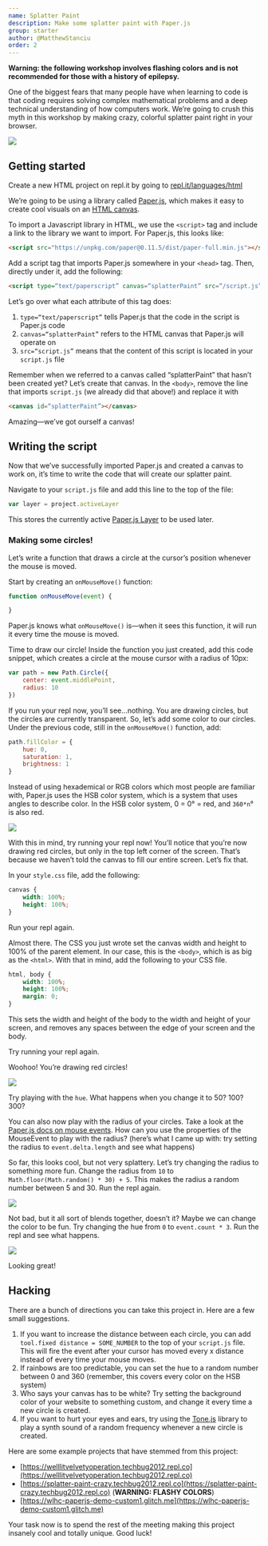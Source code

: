 ```yaml
---
name: Splatter Paint
description: Make some splatter paint with Paper.js
group: starter
author: @MatthewStanciu
order: 2
---
```


**Warning: the following workshop involves flashing colors and is not recommended for those with a history of epilepsy.**

One of the biggest fears that many people have when learning to code is that coding requires solving complex mathematical problems and a deep technical understanding of how computers work. We’re going to crush this myth in this workshop by making crazy, colorful splatter paint right in your browser.

![](img/demo.PNG)

## Getting started
Create a new HTML project on repl.it by going to [repl.it/languages/html](https://repl.it/languages/html)

We’re going to be using a library called [Paper.js](http://paperjs.org), which makes it easy to create cool visuals on an [HTML canvas](https://www.w3schools.com/html/html5_canvas.asp).

To import a Javascript library in HTML, we use the `<script>` tag and include a link to the library we want to import. For Paper.js, this looks like:

```html
<script src="https://unpkg.com/paper@0.11.5/dist/paper-full.min.js"></script>
```

Add a script tag that imports Paper.js somewhere in your `<head>` tag. Then, directly under it, add the following:

```html
<script type=“text/paperscript” canvas=“splatterPaint” src=“/script.js”></script>
```

Let’s go over what each attribute of this tag does:

1. `type=“text/paperscript”` tells Paper.js that the code in the script is Paper.js code
2. `canvas=“splatterPaint”` refers to the HTML canvas that Paper.js will operate on
3. `src=“script.js”` means that the content of this script is located in your `script.js` file

Remember when we referred to a canvas called “splatterPaint” that hasn’t been created yet? Let’s create that canvas. In the `<body>`, remove the line that imports `script.js` (we already did that above!) and replace it with

```html
<canvas id=“splatterPaint”></canvas>
```

Amazing—we’ve got ourself a canvas!

## Writing the script
Now that we’ve successfully imported Paper.js and created a canvas to work on, it’s time to write the code that will create our splatter paint.

Navigate to your `script.js` file and add this line to the top of the file:

```js
var layer = project.activeLayer
```

This stores the currently active [Paper.js Layer](https://paperjs.org/reference/layer) to be used later.

### Making some circles!
Let’s write a function that draws a circle at the cursor’s position whenever the mouse is moved.

Start by creating an `onMouseMove()` function:

```js
function onMouseMove(event) {

}
```

Paper.js knows what `onMouseMove()` is—when it sees this function, it will run it every time the mouse is moved.

Time to draw our circle! Inside the function you just created, add this code snippet, which creates a circle at the mouse cursor with a radius of 10px:

```js
var path = new Path.Circle({
	center: event.middlePoint,
	radius: 10
})
```

If you run your repl now, you’ll see...nothing. You are drawing circles, but the circles are currently transparent. So, let’s add some color to our circles. Under the previous code, still in the `onMouseMove()` function, add:

```js
path.fillColor = {
	hue: 0,
	saturation: 1,
	brightness: 1
}
```

Instead of using hexademical or RGB colors which most people are familiar with, Paper.js uses the HSB color system, which is a system that uses angles to describe color. In the HSB color system, 0 = 0° = red, and `360*n`° is also red.

![](img/hsb-color-wheel.PNG)

With this in mind, try running your repl now! You’ll notice that you’re now drawing red circles, but only in the top left corner of the screen. That’s because we haven’t told the canvas to fill our entire screen. Let’s fix that.

In your `style.css` file, add the following:

```css
canvas {
	width: 100%;
	height: 100%;
}
```

Run your repl again.

Almost there. The CSS you just wrote set the canvas width and height to 100% of the parent element. In our case, this is the `<body>`, which is as big as the `<html>`. With that in mind, add the following to your CSS file.

```css
html, body {
	width: 100%;
	height: 100%;
	margin: 0;
}
```

This sets the width and height of the body to the width and height of your screen, and removes any spaces between the edge of your screen and the body.

Try running your repl again.

Woohoo! You’re drawing red circles!

![](img/red-circles.PNG)

Try playing with the `hue`. What happens when you change it to 50? 100? 300?

You can also now play with the radius of your circles. Take a look at the [Paper.js docs on mouse events](https://paperjs.org/reference/mouseevent/). How can you use the properties of the MouseEvent to play with the radius? (here’s what I came up with: try setting the radius to `event.delta.length` and see what happens)

So far, this looks cool, but not very splattery. Let’s try changing the radius to something more fun. Change the radius from `10` to `Math.floor(Math.random() * 30) + 5`. This makes the radius a random number between 5 and 30. Run the repl again.

![](img/random-radius.PNG)

Not bad, but it all sort of blends together, doesn’t it? Maybe we can change the color to be fun. Try changing the hue from `0` to `event.count * 3`. Run the repl and see what happens.

![](img/rainbow-colors.PNG)

Looking great!

## Hacking
There are a bunch of directions you can take this project in. Here are a few small suggestions.

1. If you want to increase the distance between each circle, you can add `tool.fixed distance = SOME_NUMBER` to the top of your `script.js` file. This will fire the event after your cursor has moved every x distance instead of every time your mouse moves.
2. If rainbows are too predictable, you can set the hue to a random number between 0 and 360 (remember, this covers every color on the HSB system)
3. Who says your canvas has to be white? Try setting the background color of your website to something custom, and change it every time a new circle is created.
4. If you want to hurt your eyes and ears, try using the [Tone.js](https://tonejs.github.io) library to play a synth sound of a random frequency whenever a new circle is created.

Here are some example projects that have stemmed from this project:

- [https://welllitvelvetyoperation.techbug2012.repl.co](https://welllitvelvetyoperation.techbug2012.repl.co)
- [https://splatter-paint-crazy.techbug2012.repl.co](https://splatter-paint-crazy.techbug2012.repl.co) (**WARNING: FLASHY COLORS**)
- [https://wlhc-paperjs-demo-custom1.glitch.me](https://wlhc-paperjs-demo-custom1.glitch.me)

Your task now is to spend the rest of the meeting making this project insanely cool and totally unique. Good luck!